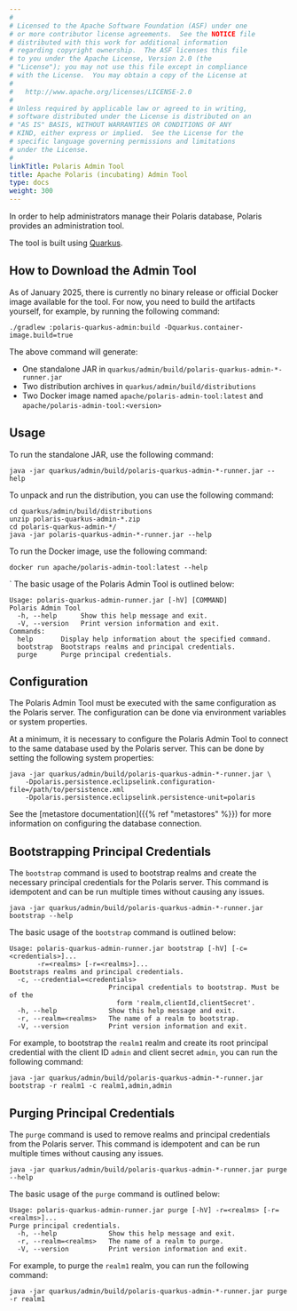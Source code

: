 ```yaml
---
#
# Licensed to the Apache Software Foundation (ASF) under one
# or more contributor license agreements.  See the NOTICE file
# distributed with this work for additional information
# regarding copyright ownership.  The ASF licenses this file
# to you under the Apache License, Version 2.0 (the
# "License"); you may not use this file except in compliance
# with the License.  You may obtain a copy of the License at
#
#   http://www.apache.org/licenses/LICENSE-2.0
#
# Unless required by applicable law or agreed to in writing,
# software distributed under the License is distributed on an
# "AS IS" BASIS, WITHOUT WARRANTIES OR CONDITIONS OF ANY
# KIND, either express or implied.  See the License for the
# specific language governing permissions and limitations
# under the License.
#
linkTitle: Polaris Admin Tool
title: Apache Polaris (incubating) Admin Tool
type: docs
weight: 300
---
```


In order to help administrators manage their Polaris database, Polaris provides an administration
tool.

The tool is built using [Quarkus](https://quarkus.io/).

## How to Download the Admin Tool

As of January 2025, there is currently no binary release or official Docker image available for
the tool. For now, you need to build the artifacts yourself, for example, by running the following
command:

```shell
./gradlew :polaris-quarkus-admin:build -Dquarkus.container-image.build=true
```

The above command will generate:

- One standalone JAR in `quarkus/admin/build/polaris-quarkus-admin-*-runner.jar`
- Two distribution archives in `quarkus/admin/build/distributions`
- Two Docker image named `apache/polaris-admin-tool:latest` and `apache/polaris-admin-tool:<version>`

## Usage

To run the standalone JAR, use the following command:

```shell
java -jar quarkus/admin/build/polaris-quarkus-admin-*-runner.jar --help
```

To unpack and run the distribution, you can use the following command:

```shell
cd quarkus/admin/build/distributions
unzip polaris-quarkus-admin-*.zip
cd polaris-quarkus-admin-*/
java -jar polaris-quarkus-admin-*-runner.jar --help
```

To run the Docker image, use the following command:

```shell
docker run apache/polaris-admin-tool:latest --help
```
`
The basic usage of the Polaris Admin Tool is outlined below:

```
Usage: polaris-quarkus-admin-runner.jar [-hV] [COMMAND]
Polaris Admin Tool
  -h, --help      Show this help message and exit.
  -V, --version   Print version information and exit.
Commands:
  help       Display help information about the specified command.
  bootstrap  Bootstraps realms and principal credentials.
  purge      Purge principal credentials.
```

## Configuration

The Polaris Admin Tool must be executed with the same configuration as the Polaris server. The
configuration can be done via environment variables or system properties.

At a minimum, it is necessary to configure the Polaris Admin Tool to connect to the same database
used by the Polaris server. This can be done by setting the following system properties:

```shell
java -jar quarkus/admin/build/polaris-quarkus-admin-*-runner.jar \
    -Dpolaris.persistence.eclipselink.configuration-file=/path/to/persistence.xml
    -Dpolaris.persistence.eclipselink.persistence-unit=polaris
```

See the [metastore documentation]({{% ref "metastores" %}}) for more information on configuring the
database connection.

## Bootstrapping Principal Credentials

The `bootstrap` command is used to bootstrap realms and create the necessary principal credentials for the Polaris
server. This command is idempotent and can be run multiple times without causing any issues.

```shell
java -jar quarkus/admin/build/polaris-quarkus-admin-*-runner.jar bootstrap --help
```

The basic usage of the `bootstrap` command is outlined below:

```
Usage: polaris-quarkus-admin-runner.jar bootstrap [-hV] [-c=<credentials>]...
       -r=<realms> [-r=<realms>]...
Bootstraps realms and principal credentials.
  -c, --credential=<credentials>
                         Principal credentials to bootstrap. Must be of the
                           form 'realm,clientId,clientSecret'.
  -h, --help             Show this help message and exit.
  -r, --realm=<realms>   The name of a realm to bootstrap.
  -V, --version          Print version information and exit.
```

For example, to bootstrap the `realm1` realm and create its root principal credential with the
client ID `admin` and client secret `admin`, you can run the following command:

```shell
java -jar quarkus/admin/build/polaris-quarkus-admin-*-runner.jar bootstrap -r realm1 -c realm1,admin,admin
```

## Purging Principal Credentials

The `purge` command is used to remove realms and principal credentials from the Polaris server. This
command is idempotent and can be run multiple times without causing any issues.

```shell
java -jar quarkus/admin/build/polaris-quarkus-admin-*-runner.jar purge --help
```

The basic usage of the `purge` command is outlined below:

```
Usage: polaris-quarkus-admin-runner.jar purge [-hV] -r=<realms> [-r=<realms>]...
Purge principal credentials.
  -h, --help             Show this help message and exit.
  -r, --realm=<realms>   The name of a realm to purge.
  -V, --version          Print version information and exit.
```

For example, to purge the `realm1` realm, you can run the following command:

```shell
java -jar quarkus/admin/build/polaris-quarkus-admin-*-runner.jar purge -r realm1
```
